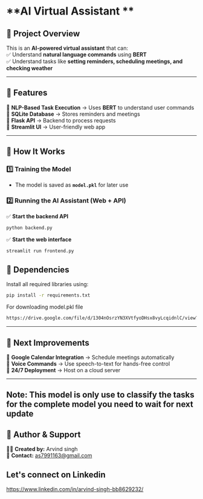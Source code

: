 # **AI Virtual Assistant **  

## **📌 Project Overview**  
This is an **AI-powered virtual assistant** that can:  
✅ Understand **natural language commands** using **BERT**  
✅ Understand tasks like **setting reminders, scheduling meetings, and checking weather**  

---

## **📌 Features**
🔹 **NLP-Based Task Execution** → Uses **BERT** to understand user commands  
🔹 **SQLite Database** → Stores reminders and meetings  
🔹 **Flask API** → Backend to process requests  
🔹 **Streamlit UI** → User-friendly web app  

---

## **📌 How It Works**
### **1️⃣ Training the Model**
- The model is saved as **`model.pkl`** for later use  

### **2️⃣ Running the AI Assistant (Web + API)**
✅ **Start the backend API**  
```bash
python backend.py
```
✅ **Start the web interface**  
```bash
streamlit run frontend.py
```

## **📌 Dependencies**
Install all required libraries using:  
```bash
pip install -r requirements.txt
```
For downloading model.pkl file
```bash
https://drive.google.com/file/d/1304nOsrzYN3XVtfyoDHsx8vyLcqidnlC/view?usp=drive_link
```
---

## **📌 Next Improvements**
🚀 **Google Calendar Integration** → Schedule meetings automatically  
🚀 **Voice Commands** → Use speech-to-text for hands-free control  
🚀 **24/7 Deployment** → Host on a cloud server  

---
## Note: This model is only use to classify the tasks for the complete model you need to wait for next update 
## **📌 Author & Support**
👨‍💻 **Created by:**  Arvind singh  
📩 **Contact:** as7991163@gmail.com  
## Let's connect on Linkedin
https://www.linkedin.com/in/arvind-singh-bb8629232/
